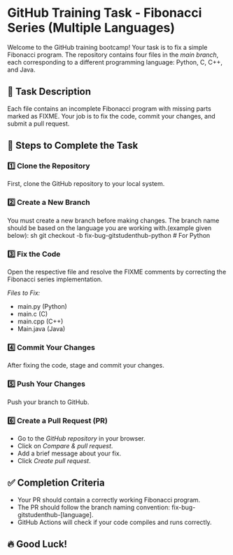 # GitHub Training Task - Fibonacci Series (Multiple Languages)
       
Welcome to the GitHub training bootcamp! Your task is to fix a simple Fibonacci program. The repository contains four files in the *main branch*, each corresponding to a different programming language: Python, C, C++, and Java.

## 📌 Task Description
Each file contains an incomplete Fibonacci program with missing parts marked as FIXME. Your job is to fix the code, commit your changes, and submit a pull request.

## 🚀 Steps to Complete the Task

### 1️⃣ Clone the Repository
First, clone the GitHub repository to your local system.

### 2️⃣ Create a New Branch
You must create a new branch before making changes. The branch name should be based on the language you are working with.(example given below):
sh
git checkout -b fix-bug-gitstudenthub-python  # For Python

### 3️⃣ Fix the Code
Open the respective file and resolve the FIXME comments by correcting the Fibonacci series implementation.

*Files to Fix:*
- main.py (Python)
- main.c (C)
- main.cpp (C++)
- Main.java (Java)

### 4️⃣ Commit Your Changes
After fixing the code, stage and commit your changes.

### 5️⃣ Push Your Changes
Push your branch to GitHub.

### 6️⃣ Create a Pull Request (PR)
- Go to the *GitHub repository* in your browser.
- Click on *Compare & pull request*.
- Add a brief message about your fix.
- Click *Create pull request*.

## ✅ Completion Criteria
- Your PR should contain a correctly working Fibonacci program.
- The PR should follow the branch naming convention: fix-bug-gitstudenthub-[language].
- GitHub Actions will check if your code compiles and runs correctly.

## 🔥 Good Luck!
